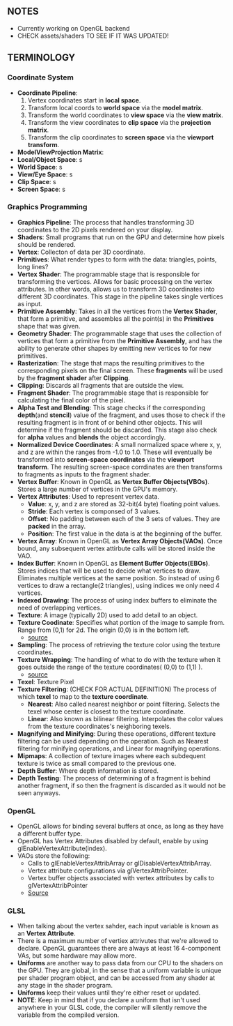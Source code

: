 ## NOTES ##
- Currently working on OpenGL backend
- CHECK assets/shaders TO SEE IF IT WAS UPDATED!


## TERMINOLOGY ##
### Coordinate System ###
- **Coordinate Pipeline**:
    1) Vertex coordinates start in **local space**.
    2) Transform local coords to **world space** via the **model matrix**.
    3) Transform the world coordinates to **view space** via the **view matrix**.
    4) Transform the view coordinates to **clip space** via the **projection matrix**.
    5) Transform the clip coordinates to **screen space** via the **viewport transform**.
- **ModelViewProjection Matrix**:
- **Local/Object Space**: s
- **World Space**: s
- **View/Eye Space**: s
- **Clip Space**: s
- **Screen Space**: s
### Graphics Programming ###
- **Graphics Pipeline**: The process that handles transforming 3D coordinates to the 2D pixels rendered on your display.
- **Shaders**: Small programs that run on the GPU and determine how pixels should be rendered.
- **Vertex**: Collecton of data per 3D coordinate.
- **Primitives**: What render types to form with the data: triangles, points, long lines?
- **Vertex Shader**: The programmable stage that is responsible for transforming the vertices. Allows for basic processing on the vertex attributes. In other words, allows us to transform 3D coordinates into different 3D coordinates. This stage in the pipeline takes single vertices as input.
- **Primitive Assembly**: Takes in all the vertices from the **Vertex Shader**, that form a primitive, and assembles all the point(s) in the **Primitives** shape that was given.
- **Geometry Shader**: The programmable stage that uses the collection of vertices that form a primitive from the **Primitive Assembly**, and has the ability to generate other shapes by emitting new vertices to for new primitives.
- **Rasterization**: The stage that maps the resulting primitives to the corresponding pixels on the final screen. These **fragments** will be used by the **fragment shader** after **Clipping**.
- **Clipping**: Discards all fragments that are outside the view.
- **Fragment Shader**: The programmable stage that is responsible for calculating the final color of the pixel.
- **Alpha Test and Blending**: This stage checks if the corresponding **depth**(and **stencil**) value of the fragment, and uses those to check if the resulting fragment is in front of or behind other objects. This will determine if the fragment should be discarded. This stage also check for **alpha** values and **blends** the object accordingly.
- **Normalized Device Coordinates**: A small normalized space where x, y, and z are within the ranges from -1.0 to 1.0. These will eventually be transformed into **screen-space coordinates** via the **viewport transform**. The resulting screen-space corrdinates are then transforms to fragments as inputs to the fragment shader.
- **Vertex Buffer**: Known in OpenGL as **Vertex Buffer Objects(VBOs)**. Stores a large number of vertices in the GPU's memory. 
- **Vertex Attributes**: Used to represent vertex data.
    - **Value**: x, y, and z are stored as 32-bit(4 byte) floating point values.
    - **Stride**: Each vertex is componsed of 3 values.
    - **Offset**: No padding between each of the 3 sets of values. They are **packed** in the array.
    - **Position**: The first value in the data is at the beginning of the buffer.
- **Vertex Array**: Known in OpenGL as **Vertex Array Objects(VAOs)**. Once bound, any subsequent vertex attirbute calls will be stored inside the VAO.
- **Index Buffer**: Known in OpenGL as **Element Buffer Objects(EBOs)**. Stores indices that will be used to decide what vertices to draw. Eliminates multiple vertices at the same position. So instead of using 6 vertices to draw a rectangle(2 triangles), using indices we only need 4 vertices. 
- **Indexed Drawing**: The process of using index buffers to eliminate the need of overlapping vertices.
- **Texture**: A image (typically 2D) used to add detail to an object.
- **Texture Coodinate**: Specifies what portion of the image to sample from. Range from (0,1) for 2d. The origin (0,0) is in the bottom left.
    - [source](https://learnopengl.com/img/getting-started/tex_coords.png)
- **Sampling**: The process of retrieving the texture color using the texture coordinates.
- **Texture Wrapping**: The handling of what to do with the texture when it goes outside the range of the texture coordinates( (0,0) to (1,1) ).
    - [source](https://learnopengl.com/img/getting-started/texture_wrapping.png)
- **Texel**: Texture Pixel
- **Texture Filtering**: (CHECK FOR ACTUAL DEFINITION) The process of which **texel** to map to the **texture coordinate**. 
    - **Nearest**: Also called nearest neighbor or point filtering. Selects the texel whose center is closest to the texture coordinate.
    - **Linear**: Also known as bilinear filtering. Interpolates the color values from the texture coordinates's neighboring texels.
- **Magnifying and Minifying**: During these operations, different texture filtering can be used depending on the operation. Such as Nearest filtering for minifying operations, and Linear for magnifying operations.
- **Mipmaps**: A collection of texture images where each subdequent texture is twice as small compared to the previous one.
- **Depth Buffer**: Where depth information is stored.
- **Depth Testing**: The process of determining of a fragment is behind another fragment, if so then the fragment is discarded as it would not be seen anyways.

### OpenGL ###
- OpenGL allows for binding several buffers at once, as long as they have a different buffer type.
- OpenGL has Vertex Attributes disabled by default, enable by using glEnableVertexAttribute(index).
- VAOs store the following:
    - Calls to glEnableVertexAttribArray or glDisableVertexAttribArray.
    - Vertex attribute configurations via glVertexAttribPointer.
    - Vertex buffer objects associated with vertex attributes by calls to glVertexAttribPointer
    - [Source](https://learnopengl.com/img/getting-started/vertex_attribute_pointer_interleaved.png)

### GLSL ###
- When talking about the vertex sahder, each input variable is known as an **Vertex Attribute**.
- There is a maximum number of vertiex attrivutes that we're allowed to declare. OpenGL guarantees there are always at least 16 4-component VAs, but some hardware may allow more.
- **Uniforms** are another way to pass data from our CPU to the shaders on the GPU. They are global, in the sense that a uniform variable is unique per shader program object, and can be accessed from any shader at any stage in the shader program.
- **Uniforms** keep their values until they're either reset or updated.
- **NOTE**: Keep in mind that if you declare a uniform that isn't used anywhere in your GLSL code, the compiler will silently remove the variable from the compiled version. 
